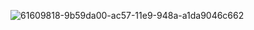 
# 

</br>

![61609818-9b59da00-ac57-11e9-948a-a1da9046c662](https://user-images.githubusercontent.com/26520289/90346378-a46ad580-e028-11ea-8102-a39a357a91d5.png)

</br>

<!--
![Form Login](https://user-images.githubusercontent.com/26520289/61609779-80876580-ac57-11e9-81a4-dbc63682d1e1.png)</br>

![Form Students Tutors Main Dashboard](https://user-images.githubusercontent.com/26520289/61609802-91d07200-ac57-11e9-8144-f1bdebb075d4.PNG) </br>

-->


